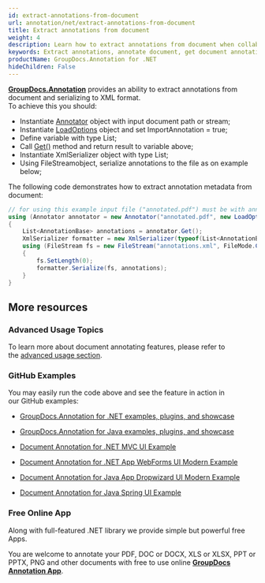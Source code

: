 ```yaml
---
id: extract-annotations-from-document
url: annotation/net/extract-annotations-from-document
title: Extract annotations from document
weight: 4
description: Learn how to extract annotations from document when collaborate, edit and annotate documents using GroupDocs.Annotation for .NET.
keywords: Extract annotations, annotate document, get document annotations
productName: GroupDocs.Annotation for .NET
hideChildren: False
---
```

[**GroupDocs.Annotation**](https://products.groupdocs.com/annotation/net) provides an ability to extract annotations from document and serializing to XML format.  
To achieve this you should:

*   Instantiate [Annotator](https://apireference.groupdocs.com/net/annotation/groupdocs.annotation/annotator) object with input document path or stream;
*   Instantiate [LoadOptions](https://apireference.groupdocs.com/net/annotation/groupdocs.annotation.options/loadoptions) object and set ImportAnnotation = true;
*   Define variable with type List<AnnotationBase>;
*   Call [Get()](https://apireference.groupdocs.com/net/annotation/groupdocs.annotation/annotator/methods/get) method and return result to variable above;
*   Instantiate XmlSerializer object with type List<AnnotationBase>;
*   Using FileStreamobject, serialize annotations to the file as on example below;

The following code demonstrates how to extract annotation metadata from document:

```csharp
// for using this example input file ("annotated.pdf") must be with annotations
using (Annotator annotator = new Annotator("annotated.pdf", new LoadOptions() { ImportAnnotations = true }))
{
	List<AnnotationBase> annotations = annotator.Get();
    XmlSerializer formatter = new XmlSerializer(typeof(List<AnnotationBase>));
    using (FileStream fs = new FileStream("annotations.xml", FileMode.Create))
    {
    	fs.SetLength(0);
        formatter.Serialize(fs, annotations);
    }
}
```

## More resources

### Advanced Usage Topics

To learn more about document annotating features, please refer to the [advanced usage section](https://docs.groupdocs.com/display/annotationnet/Advanced+usage).

### GitHub Examples

You may easily run the code above and see the feature in action in our GitHub examples:

*   [GroupDocs.Annotation for .NET examples, plugins, and showcase](https://github.com/groupdocs-annotation/GroupDocs.Annotation-for-.NET)
    
*   [GroupDocs.Annotation for Java examples, plugins, and showcase](https://github.com/groupdocs-annotation/GroupDocs.Annotation-for-Java)
    
*   [Document Annotation for .NET MVC UI Example](https://github.com/groupdocs-annotation/GroupDocs.Annotation-for-.NET-MVC) 
    
*   [Document Annotation for .NET App WebForms UI Modern Example](https://github.com/groupdocs-annotation/GroupDocs.Annotation-for-.NET-WebForms)
    
*   [Document Annotation for Java App Dropwizard UI Modern Example](https://github.com/groupdocs-annotation/GroupDocs.Annotation-for-Java-Dropwizard)
    
*   [Document Annotation for Java Spring UI Example](https://github.com/groupdocs-annotation/GroupDocs.Annotation-for-Java-Spring)
    

### Free Online App

Along with full-featured .NET library we provide simple but powerful free Apps.

You are welcome to annotate your PDF, DOC or DOCX, XLS or XLSX, PPT or PPTX, PNG and other documents with free to use online **[GroupDocs Annotation App](https://products.groupdocs.app/annotation)**.
